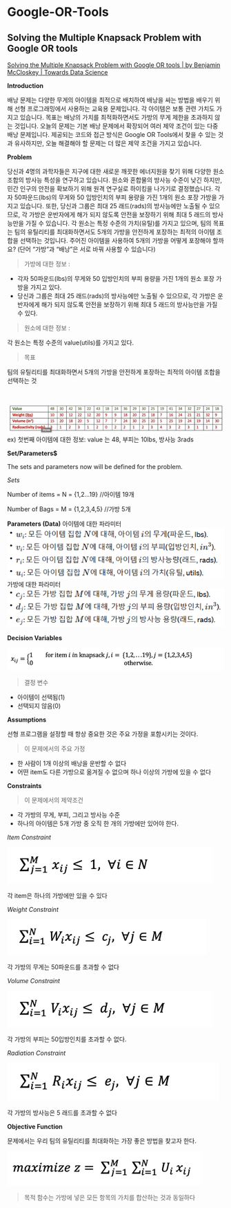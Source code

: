 # Google-OR-Tools 
## Solving the Multiple Knapsack Problem with Google OR tools

[Solving the Multiple Knapsack Problem with Google OR tools | by Benjamin McCloskey | Towards Data Science](https://towardsdatascience.com/solving-the-multiple-knapsack-problem-with-google-or-tools-e961dfc8288e)
<br>

**Introduction**


배낭 문제는 다양한 무게의 아이템을 최적으로 배치하여 배낭을 싸는 방법을 배우기 위해 선형 프로그래밍에서 사용하는 교육용 문제입니다. 각 아이템은 보통 관련 가치도 가지고 있습니다. 목표는 배낭의 가치를 최적화하면서도 가방의 무게 제한을 초과하지 않는 것입니다. 오늘의 문제는 기본 배낭 문제에서 확장되어 여러 제약 조건이 있는 다중 배낭 문제입니다. 제공되는 코드와 접근 방식은 Google OR Tools에서 찾을 수 있는 것과 유사하지만, 오늘 해결해야 할 문제는 더 많은 제약 조건을 가지고 있습니다.

**Problem**


당신과 4명의 과학자들은 지구에 대한 새로운 깨끗한 에너지원을 찾기 위해 다양한 원소 조합의 방사능 특성을 연구하고 있습니다. 원소와 혼합물의 방사능 수준이 낮긴 하지만, 민간 인구의 안전을 확보하기 위해 원격 연구실로 하이킹을 나가기로 결정했습니다. 각자 50파운드(lbs)의 무게와 50 입방인치의 부피 용량을 가진 1개의 원소 포장 가방을 가지고 있습니다. 또한, 당신과 그룹은 최대 25 래드(rads)의 방사능에만 노출될 수 있으므로, 각 가방은 운반자에게 해가 되지 않도록 안전을 보장하기 위해 최대 5 래드의 방사능만을 가질 수 있습니다. 각 원소는 특정 수준의 가치(유틸)를 가지고 있으며, 팀의 목표는 팀의 유틸리티를 최대화하면서도 5개의 가방을 안전하게 포장하는 최적의 아이템 조합을 선택하는 것입니다. 주어진 아이템을 사용하여 5개의 가방을 어떻게 포장해야 할까요? (단어 “가방”과 “배낭”은 서로 바꿔 사용할 수 있습니다)


> 가방에 대한 정보 : 
- 각자 50파운드(lbs)의 무게와 50 입방인치의 부피 용량을 가진 1개의 원소 포장 가방을 가지고 있다.
- 당신과 그룹은 최대 25 래드(rads)의 방사능에만 노출될 수 있으므로, 각 가방은 운반자에게 해가 되지 않도록 안전을 보장하기 위해 최대 5 래드의 방사능만을 가질 수 있다.

> 원소에 대한 정보 : 

각 원소는 특정 수준의 value(utils)를 가지고 있다.

> 목표

팀의 유틸리티를 최대화하면서 5개의 가방을 안전하게 포장하는 최적의 아이템 조합을 선택하는 것 


<br>

![Parameters for each of the items](image-1.png)
ex) 첫번째 아이템에 대한 정보: value 는 48, 부피는 10lbs, 방사능 3rads


**Set/Parameters$**

The sets and parameters now will be defined for the problem.


*Sets*


Number of items = N = {1,2…19}  //아이템 19개


Number of Bags = M = {1,2,3,4,5}  //가방 5개

**Parameters (Data)**
아이템에 대한 파라미터
![item-parameters](image-2.png)
가방에 대한 파라미터
![knapsack-parameters](image-3.png)

**Decision Variables**

![decision-variables](image-4.png)

>결정 변수
* 아이템이 선택됨(1) 
* 선택되지 않음(0)

**Assumptions**

선형 프로그램을 설정할 때 항상 중요한 것은 주요 가정을 포함시키는 것이다.
>이 문제에서의 주요 가정
* 한 사람이 1개 이상의 배낭을 운반할 수 없다
* 어떤 item도 다른 가방으로 옮겨질 수 없으며 하나 이상의 가방에 있을 수 없다

**Constraints**

>이 문제에서의 제약조건

* 각 가방의 무게, 부피, 그리고 방사능 수준
* 하나의 아이템은 5개 가방 중 오직 한 개의 가방에만 있어야 한다.

*Item Constraint*

![item-constraint](image-5.png)

각 item은 하나의 가방에만 있을 수 있다

*Weight Constraint*

![weight-constraint](image-6.png)

각 가방의 무게는 50파운드를 초과할 수 없다

*Volume Constraint*

![volume-constraint](image-7.png) 

각 가방의 부피는 50입방인치를 초과할 수 없다.

*Radiation Constraint*

![radiation-constraint](image-8.png)
 
각 가방의 방사능은 5 래드를 초과할 수 없다


**Objective Function**

문제에서는 우리 팀의 유틸리티를 최대화하는 가장 좋은 방법을 찾고자 한다. 

![Alt text](image-9.png) 

>목적 함수는 가방에 넣은 모든 항목의 가치를 합산하는 것과 동일하다


